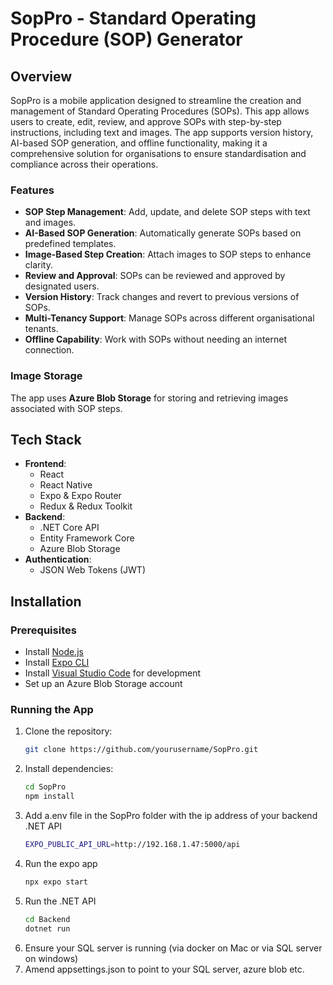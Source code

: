 # SopPro - Standard Operating Procedure (SOP) Generator

## Overview

SopPro is a mobile application designed to streamline the creation and management of Standard Operating Procedures (SOPs). This app allows users to create, edit, review, and approve SOPs with step-by-step instructions, including text and images. The app supports version history, AI-based SOP generation, and offline functionality, making it a comprehensive solution for organisations to ensure standardisation and compliance across their operations.

### Features
- **SOP Step Management**: Add, update, and delete SOP steps with text and images.
- **AI-Based SOP Generation**: Automatically generate SOPs based on predefined templates.
- **Image-Based Step Creation**: Attach images to SOP steps to enhance clarity.
- **Review and Approval**: SOPs can be reviewed and approved by designated users.
- **Version History**: Track changes and revert to previous versions of SOPs.
- **Multi-Tenancy Support**: Manage SOPs across different organisational tenants.
- **Offline Capability**: Work with SOPs without needing an internet connection.

### Image Storage
The app uses **Azure Blob Storage** for storing and retrieving images associated with SOP steps.

## Tech Stack

- **Frontend**: 
  - React
  - React Native
  - Expo & Expo Router
  - Redux & Redux Toolkit
- **Backend**: 
  - .NET Core API
  - Entity Framework Core
  - Azure Blob Storage
- **Authentication**:
  - JSON Web Tokens (JWT)

## Installation

### Prerequisites
- Install [Node.js](https://nodejs.org/)
- Install [Expo CLI](https://docs.expo.dev/get-started/installation/)
- Install [Visual Studio Code](https://code.visualstudio.com/) for development
- Set up an Azure Blob Storage account

### Running the App
1. Clone the repository:
   ```bash
   git clone https://github.com/yourusername/SopPro.git
2. Install dependencies:
   ```bash
   cd SopPro
   npm install
3. Add a.env file in the SopPro folder with the ip address of your backend .NET API
   ```bash
   EXPO_PUBLIC_API_URL=http://192.168.1.47:5000/api
5. Run the expo app
   ```bash
   npx expo start
6. Run the .NET API
   ```bash
   cd Backend
   dotnet run
7. Ensure your SQL server is running (via docker on Mac or via SQL server on windows)
8. Amend appsettings.json to point to your SQL server, azure blob etc.
   
